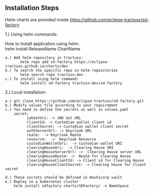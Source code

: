 ## Installation Steps

Helm charts are provided inside https://github.com/eclipse-tractusx/sd-factory

1.) Using helm commands: <br />

How to install application using helm:  <br />
    helm install ReleaseName ChartName
    
    a.) Add helm repository in tractusx:
           helm repo add sd-factory https://eclipse-tractusx.github.io/charts/dev
    b.) To search the specific repo in helm repositories 
           helm search repo tractusx-dev
    c.) To install using helm command:
           helm install sd-factory tractusx-dev/sd-factory


2.) Local installation:

    a.) git clone https://github.com/eclipse-tractusx/sd-factory.git
    b.) Modify values file according to your requirement
    c.) You need to define the secrets as well in values.yaml
        secret:
              jwkSetUri: -> JWK Set URL
              clientId: -> Custodian wallet client id
              clientSecret: -> Custodian wallet client secret
              authServerUrl: -> Keycloak URL
              realm:  -> Keycloak Realm
              resource:  ->  Keycloak Resource
              custodianWalletUri:  -> Custodian wallet URI
              clearingHouseUri:  -> Clearing House URI
              clearingHouseServerUrl: ->  Clearing House server URL
              clearingHouseRealm: ->  Realm for Clearing House
              clearingHouseClientId: -> Client id for Clearing House
              clearingHouseClientSecret: -> Clearing house for Client secret

    d.) These secrets should be defined in Hashicorp vault
    e.) Deploy in a kubernetes cluster
        helm install sdfactory charts/SDFactory/ -n NameSpace
        